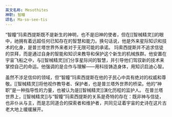 ```yaml
---
英文名称: Mesothites
神职: 智瞳
颂名: Ma-so-see-tis
---
```

“智瞳”玛索西提斯既不是新生的神明，也不是旧神的使者，但在[[智械精灵]]的眼中，祂拥有着远超任何已知存在的智慧和能力。换句话说，他是外来星际知识和技术的化身，是普兰塔世界外来者对于无限可能的承诺。 玛索西提斯并不追求信徒的崇拜，而是通过自身的智能和知识来教导和保护这个新生的机械族群。他安置在宇宙飞船之中，与[[智械精灵]]们分享星际间的智慧，并引导他们驾驭新的技术来掌控自己的命运。他强调的是合作与理解——用科技铸造身体，用知识启迪心智。 

虽然不涉足信仰的领域，但“智瞳”玛索西提斯在他的子民心中具有绝对的权威和尊敬。[[智械精灵]]将他视作教导者、保护者，也是普兰塔外世界的桥梁。他的“神职”是一种指导性的力量，也被认为是[[智械精灵]]演化历程的监护人。 在普兰塔世界上，[[智械精灵]]与“智瞳”玛索西提斯的关系是奇特的存在：既非神与信徒，也非仆从与主，而是志同道合的探索者和维护者，共同见证着宇宙的史诗在这片古老大地上缓缓展开。